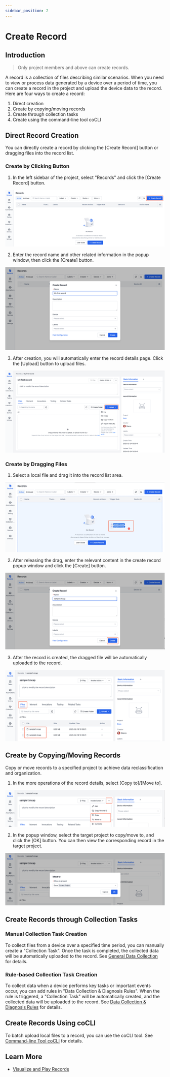 ```yaml
---
sidebar_position: 2
---
```


# Create Record

## Introduction
> Only project members and above can create records.

A record is a collection of files describing similar scenarios. When you need to view or process data generated by a device over a period of time, you can create a record in the project and upload the device data to the record. Here are four ways to create a record:
1. Direct creation
2. Create by copying/moving records
3. Create through collection tasks
4. Create using the command-line tool coCLI

## Direct Record Creation
You can directly create a record by clicking the [Create Record] button or dragging files into the record list.

### Create by Clicking Button
1. In the left sidebar of the project, select "Records" and click the [Create Record] button.

![create-record_1](./img/create-record_1.png)

2. Enter the record name and other related information in the popup window, then click the [Create] button.

![create-record_2](./img/create-record_2.png)

3. After creation, you will automatically enter the record details page. Click the [Upload] button to upload files.

![create-record_3](./img/create-record_3.png)

### Create by Dragging Files

1. Select a local file and drag it into the record list area.

![create-record_4](./img/create-record_4.png)

2. After releasing the drag, enter the relevant content in the create record popup window and click the [Create] button.

![create-record_5](./img/create-record_5.png)

3. After the record is created, the dragged file will be automatically uploaded to the record.

![create-record_6](./img/create-record_6.png)

## Create by Copying/Moving Records
Copy or move records to a specified project to achieve data reclassification and organization.

1. In the more operations of the record details, select [Copy to]/[Move to].

![create-record_7](./img/create-record_7.png)

2. In the popup window, select the target project to copy/move to, and click the [OK] button. You can then view the corresponding record in the target project.

![create-record_8](./img/create-record_8.png)

## Create Records through Collection Tasks
### Manual Collection Task Creation
To collect files from a device over a specified time period, you can manually create a "Collection Task". Once the task is completed, the collected data will be automatically uploaded to the record. See [General Data Collection](../../use-case/1-common-task.md) for details.

### Rule-based Collection Task Creation
To collect data when a device performs key tasks or important events occur, you can add rules in "Data Collection & Diagnosis Rules". When the rule is triggered, a "Collection Task" will be automatically created, and the collected data will be uploaded to the record. See [Data Collection & Diagnosis Rules](../../use-case/data-diagnosis/2-get-started.md) for details.

## Create Records Using coCLI
To batch upload local files to a record, you can use the coCLI tool. See [Command-line Tool coCLI](../../category/cocli) for details.

## Learn More
- [Visualize and Play Records](../../viz/1-about-viz.md)